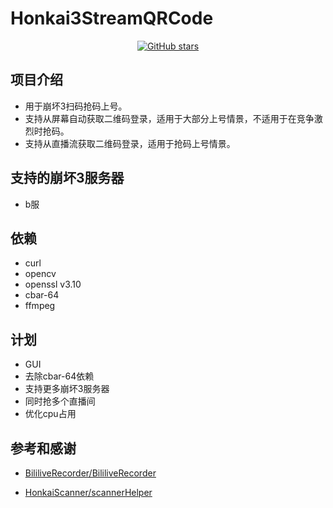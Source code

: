 # Honkai3StreamQRCode

<div align="center">

[![GitHub stars](https://img.shields.io/github/stars/Theresa-0328/Honkai3StreamQRCode?color=blue&style=for-the-badge)](https://github.com/Theresa-0328/Honkai3StreamQRCode/stargazers)
</div>

## 项目介绍
- 用于崩坏3扫码抢码上号。
- 支持从屏幕自动获取二维码登录，适用于大部分上号情景，不适用于在竞争激烈时抢码。
- 支持从直播流获取二维码登录，适用于抢码上号情景。

## 支持的崩坏3服务器
- b服

## 依赖
- curl
- opencv
- openssl v3.10
- cbar-64
- ffmpeg

## 计划
- GUI
- 去除cbar-64依赖
- 支持更多崩坏3服务器
- 同时抢多个直播间
- 优化cpu占用

## 参考和感谢
- [BililiveRecorder/BililiveRecorder](https://github.com/BililiveRecorder/BililiveRecorder)

- [HonkaiScanner/scannerHelper](https://github.com/HonkaiScanner/scannerHelper)
